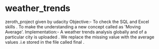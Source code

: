 # weather_trends
zeroth_project given by udacity 
Objective:-
To check the SQL and Excel skills .
To make the understanding a new concept called as 'Moving Average'.
Implementation:-
A weather trends analysis globally and of a particular city is uploaded .
We replace the missing value with the average values .i.e stored in the file called  final .

